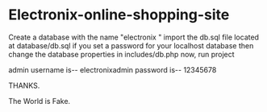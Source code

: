 # Electronix-online-shopping-site

Create a database with the name "electronix " 
import the db.sql file located at database/db.sql
if you set a password for your localhost database then change the database properties in includes/db.php
now, run project

admin username is-- electronixadmin
password is-- 12345678

THANKS.

The World is Fake.